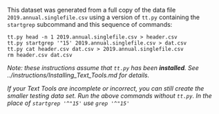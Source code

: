 This dataset was generated from a full copy of the data file
`2019.annual.singlefile.csv` using a version of `tt.py` containing the
`startgrep` subcommand and this sequence of commands:

    tt.py head -n 1 2019.annual.singlefile.csv > header.csv
    tt.py startgrep '"15' 2019.annual.singlefile.csv > dat.csv
    tt.py cat header.csv dat.csv > 2019.annual.singlefile.csv
    rm header.csv dat.csv

*Note: these instructions assume that `tt.py` has been **installed**.  See ../instructions/Installing_Text_Tools.md for details.*

*If your Text Tools are incomplete or incorrect, you can still create the smaller testing data set.  Run the above commands without `tt.py`.  In the place of `startgrep '^"15'` use `grep '^"15'`*
